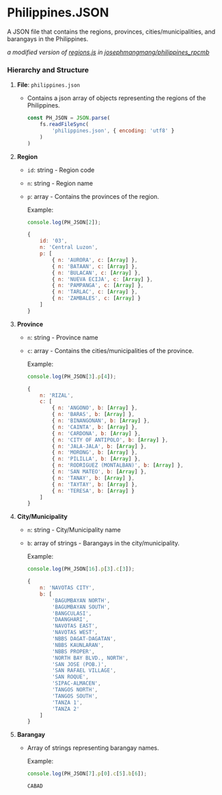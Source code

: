 # Philippines.JSON

A JSON file that contains the regions, provinces, cities/municipalities, and barangays in the Philippines.

_a modified version of [regions.js](https://github.com/josephmangmang/philippines_rpcmb/blob/main/assets/regions.json) in [josephmangmang/philippines_rpcmb](https://github.com/josephmangmang/philippines_rpcmb)_

### Hierarchy and Structure

1. **File**: `philippines.json`
    - Contains a json array of objects representing the regions of the Philippines.

        ```js
        const PH_JSON = JSON.parse(
            fs.readFileSync(
                'philippines.json', { encoding: 'utf8' }
            )
        )
        ```

2. **Region**
    - `id`: string - Region code
    - `n`: string - Region name
    - `p`: array - Contains the provinces of the region.

        Example:

        ```js
        console.log(PH_JSON[2]);
        ```

        ```js
        {
            id: '03',
            n: 'Central Luzon',
            p: [
                { n: 'AURORA', c: [Array] },
                { n: 'BATAAN', c: [Array] },
                { n: 'BULACAN', c: [Array] },
                { n: 'NUEVA ECIJA', c: [Array] },
                { n: 'PAMPANGA', c: [Array] },
                { n: 'TARLAC', c: [Array] },
                { n: 'ZAMBALES', c: [Array] }
            ]
        }
        ```

3. **Province**
    - `n`: string - Province name
    - `c`: array - Contains the cities/municipalities of the province.

        Example:

        ```js
        console.log(PH_JSON[3].p[4]);
        ```

        ```js
        {
            n: 'RIZAL',
            c: [
                { n: 'ANGONO', b: [Array] },
                { n: 'BARAS', b: [Array] },
                { n: 'BINANGONAN', b: [Array] },
                { n: 'CAINTA', b: [Array] },
                { n: 'CARDONA', b: [Array] },
                { n: 'CITY OF ANTIPOLO', b: [Array] },
                { n: 'JALA-JALA', b: [Array] },
                { n: 'MORONG', b: [Array] },
                { n: 'PILILLA', b: [Array] },
                { n: 'RODRIGUEZ (MONTALBAN)', b: [Array] },
                { n: 'SAN MATEO', b: [Array] },
                { n: 'TANAY', b: [Array] },
                { n: 'TAYTAY', b: [Array] },
                { n: 'TERESA', b: [Array] }
            ]
        }
        ```

4. **City/Municipality**
    - `n`: string - City/Municipality name
    - `b`: array of strings - Barangays in the city/municipality.

        Example:

        ```js
        console.log(PH_JSON[16].p[3].c[3]);
        ```

        ```js
        {
            n: 'NAVOTAS CITY',
            b: [
                'BAGUMBAYAN NORTH',
                'BAGUMBAYAN SOUTH',
                'BANGCULASI',
                'DAANGHARI',
                'NAVOTAS EAST',
                'NAVOTAS WEST',
                'NBBS DAGAT-DAGATAN',
                'NBBS KAUNLARAN',
                'NBBS PROPER',
                'NORTH BAY BLVD., NORTH',
                'SAN JOSE (POB.)',
                'SAN RAFAEL VILLAGE',
                'SAN ROQUE',
                'SIPAC-ALMACEN',
                'TANGOS NORTH',
                'TANGOS SOUTH',
                'TANZA 1',
                'TANZA 2'
            ]
        }
        ```

5. **Barangay**
    - Array of strings representing barangay names.

        Example:

        ```js
        console.log(PH_JSON[7].p[0].c[5].b[6]);
        ```

        ```js
        CABAD
        ```

